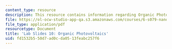 ```yaml
---
content_type: resource
description: This resource contains information regarding Organic Photovoltaics.
file: https://ol-ocw-studio-app-qa.s3.amazonaws.com/courses/6-s079-nanomaker-spring-2013/fd1532b550d7ad0cda0513feabc257f6_MIT6_S079S13_lab_slides10.pdf
file_type: application/pdf
resourcetype: Document
title: 'Lab Slides 10: Organic Photovoltaics'
uid: fd1532b5-50d7-ad0c-da05-13feabc257f6
---
```

